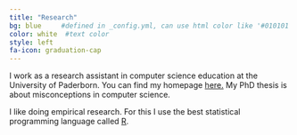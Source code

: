 ```yaml
---
title: "Research"
bg: blue     #defined in _config.yml, can use html color like '#010101'
color: white  #text color
style: left
fa-icon: graduation-cap
---
```


I work as a research assistant in computer science education at the University of Paderborn. You can find my homepage <a href="http://ddi.uni-paderborn.de/personen/laura-ohrndorf.html">here.</a> My PhD thesis is about misconceptions in computer science.

I like doing empirical research. For this I use the best statistical programming language called <a href="https://www.r-project.org/">R</a>.